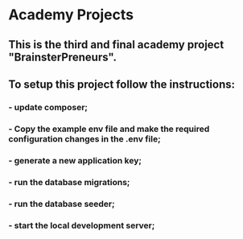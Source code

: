 # Academy Projects

## This is the third and final academy project "BrainsterPreneurs".

## To setup this project follow the instructions:

### - update composer;
### - Copy the example env file and make the required configuration changes in the .env file;
### - generate a new application key;
### - run the database migrations;
### - run the database seeder;
### - start the local development server;
